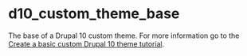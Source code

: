 # d10_custom_theme_base

The base of a Drupal 10 custom theme. For more information go to the [Create a basic custom Drupal 10 theme tutorial](https://jecosolutions.com/create-a-basic-custom-drupal-10-theme-tutorial/).